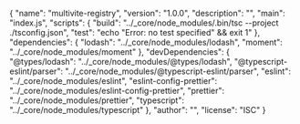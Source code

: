 {
  "name": "multivite-registry",
  "version": "1.0.0",
  "description": "",
  "main": "index.js",
  "scripts": {
    "build": "../_core/node_modules/.bin/tsc --project ./tsconfig.json",
    "test": "echo \"Error: no test specified\" && exit 1"
  },
  "dependencies": {
    "lodash": "../_core/node_modules/lodash",
    "moment": "../_core/node_modules/moment"
  },
  "devDependencies": {
    "@types/lodash": "../_core/node_modules/@types/lodash",
    "@typescript-eslint/parser": "../_core/node_modules/@typescript-eslint/parser",
    "eslint": "../_core/node_modules/eslint",
    "eslint-config-prettier": "../_core/node_modules/eslint-config-prettier",
    "prettier": "../_core/node_modules/prettier",
    "typescript": "../_core/node_modules/typescript"
  },
  "author": "",
  "license": "ISC"
}
